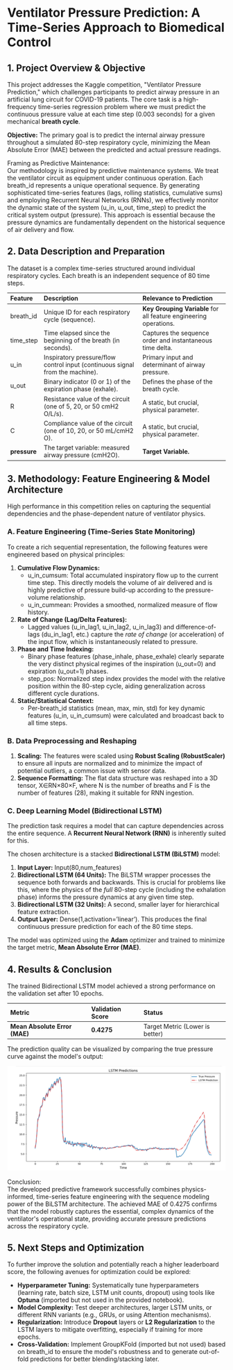# **Ventilator Pressure Prediction: A Time-Series Approach to Biomedical Control**

## **1\. Project Overview & Objective**

This project addresses the Kaggle competition, "Ventilator Pressure Prediction," which challenges participants to predict airway pressure in an artificial lung circuit for COVID-19 patients. The core task is a high-frequency time-series regression problem where we must predict the continuous pressure value at each time step (0.003 seconds) for a given mechanical **breath cycle**.

**Objective:** The primary goal is to predict the internal airway pressure throughout a simulated 80-step respiratory cycle, minimizing the Mean Absolute Error (MAE) between the predicted and actual pressure readings.

Framing as Predictive Maintenance:  
Our methodology is inspired by predictive maintenance systems. We treat the ventilator circuit as equipment under continuous operation. Each breath\_id represents a unique operational sequence. By generating sophisticated time-series features (lags, rolling statistics, cumulative sums) and employing Recurrent Neural Networks (RNNs), we effectively monitor the dynamic state of the system (u\_in, u\_out, time\_step) to predict the critical system output (pressure). This approach is essential because the pressure dynamics are fundamentally dependent on the historical sequence of air delivery and flow.

## **2\. Data Description and Preparation**

The dataset is a complex time-series structured around individual respiratory cycles. Each breath is an independent sequence of 80 time steps.

| Feature | Description | Relevance to Prediction |
| :---- | :---- | :---- |
| breath\_id | Unique ID for each respiratory cycle (sequence). | **Key Grouping Variable** for all feature engineering operations. |
| time\_step | Time elapsed since the beginning of the breath (in seconds). | Captures the sequence order and instantaneous time delta. |
| u\_in | Inspiratory pressure/flow control input (continuous signal from the machine). | Primary input and determinant of airway pressure. |
| u\_out | Binary indicator (0 or 1\) of the expiration phase (exhale). | Defines the phase of the breath cycle. |
| R | Resistance value of the circuit (one of 5, 20, or 50 cmH2​O/L/s). | A static, but crucial, physical parameter. |
| C | Compliance value of the circuit (one of 10, 20, or 50 mL/cmH2​O). | A static, but crucial, physical parameter. |
| **pressure** | The target variable: measured airway pressure (cmH2​O). | **Target Variable.** |

## **3\. Methodology: Feature Engineering & Model Architecture**

High performance in this competition relies on capturing the sequential dependencies and the phase-dependent nature of ventilator physics.

### **A. Feature Engineering (Time-Series State Monitoring)**

To create a rich sequential representation, the following features were engineered based on physical principles:

1. **Cumulative Flow Dynamics:**  
   * u\_in\_cumsum: Total accumulated inspiratory flow up to the current time step. This directly models the volume of air delivered and is highly predictive of pressure build-up according to the pressure-volume relationship.  
   * u\_in\_cummean: Provides a smoothed, normalized measure of flow history.  
2. **Rate of Change (Lag/Delta Features):**  
   * Lagged values (u\_in\_lag1, u\_in\_lag2, u\_in\_lag3) and difference-of-lags (du\_in\_lag1, etc.) capture the *rate of change* (or acceleration) of the input flow, which is instantaneously related to pressure.  
3. **Phase and Time Indexing:**  
   * Binary phase features (phase\_inhale, phase\_exhale) clearly separate the very distinct physical regimes of the inspiration (u\_out=0) and expiration (u\_out=1) phases.  
   * step\_pos: Normalized step index provides the model with the relative position within the 80-step cycle, aiding generalization across different cycle durations.  
4. **Static/Statistical Context:**  
   * Per-breath\_id statistics (mean, max, min, std) for key dynamic features (u\_in, u\_in\_cumsum) were calculated and broadcast back to all time steps.

### **B. Data Preprocessing and Reshaping**

1. **Scaling:** The features were scaled using **Robust Scaling (RobustScaler)** to ensure all inputs are normalized and to minimize the impact of potential outliers, a common issue with sensor data.  
2. **Sequence Formatting:** The flat data structure was reshaped into a 3D tensor, X∈RN×80×F, where N is the number of breaths and F is the number of features (28), making it suitable for RNN ingestion.

### **C. Deep Learning Model (Bidirectional LSTM)**

The prediction task requires a model that can capture dependencies across the entire sequence. A **Recurrent Neural Network (RNN)** is inherently suited for this.

The chosen architecture is a stacked **Bidirectional LSTM (BiLSTM)** model:

1. **Input Layer:** Input(80,num\_features)  
2. **Bidirectional LSTM (64 Units):** The BiLSTM wrapper processes the sequence both forwards and backwards. This is crucial for problems like this, where the physics of the *full* 80-step cycle (including the exhalation phase) informs the pressure dynamics at any given time step.  
3. **Bidirectional LSTM (32 Units):** A second, smaller layer for hierarchical feature extraction.  
4. **Output Layer:** Dense(1,activation=’linear’). This produces the final continuous pressure prediction for each of the 80 time steps.

The model was optimized using the **Adam** optimizer and trained to minimize the target metric, **Mean Absolute Error (MAE)**.

## **4\. Results & Conclusion**

The trained Bidirectional LSTM model achieved a strong performance on the validation set after 10 epochs.

| Metric | Validation Score | Status |
| :---- | :---- | :---- |
| **Mean Absolute Error (MAE)** | **0.4275** | Target Metric (Lower is better) |

The prediction quality can be visualized by comparing the true pressure curve against the model's output:

![png](Images/True_Pressure-vsLSTM_Pressure.png)

Conclusion:  
The developed predictive framework successfully combines physics-informed, time-series feature engineering with the sequence modeling power of the BiLSTM architecture. The achieved MAE of 0.4275 confirms that the model robustly captures the essential, complex dynamics of the ventilator's operational state, providing accurate pressure predictions across the respiratory cycle.

## **5\. Next Steps and Optimization**

To further improve the solution and potentially reach a higher leaderboard score, the following avenues for optimization could be explored:

* **Hyperparameter Tuning:** Systematically tune hyperparameters (learning rate, batch size, LSTM unit counts, dropout) using tools like **Optuna** (imported but not used in the provided notebook).  
* **Model Complexity:** Test deeper architectures, larger LSTM units, or different RNN variants (e.g., GRUs, or using Attention mechanisms).  
* **Regularization:** Introduce **Dropout** layers or **L2 Regularization** to the LSTM layers to mitigate overfitting, especially if training for more epochs.  
* **Cross-Validation:** Implement GroupKFold (imported but not used) based on breath\_id to ensure the model's robustness and to generate out-of-fold predictions for better blending/stacking later.

